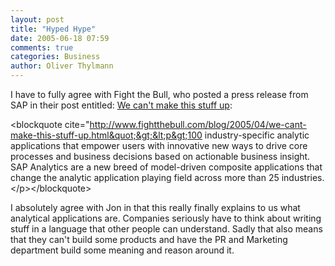 ```yaml
---
layout: post
title: "Hyped Hype"
date: 2005-06-18 07:59
comments: true
categories: Business
author: Oliver Thylmann
---
```



I have to fully agree with Fight the Bull, who posted a press release from SAP in their post entitled: [We can't make this stuff up](http://www.fightthebull.com/blog/2005/04/we-cant-make-this-stuff-up.html):

&lt;blockquote cite=&quot;http://www.fightthebull.com/blog/2005/04/we-cant-make-this-stuff-up.html&quot;&gt;&lt;p&gt;100 industry-specific analytic applications that empower users with innovative new ways to drive core processes and business decisions based on actionable business insight. SAP Analytics are a new breed of model-driven composite applications that change the analytic application playing field across more than 25 industries. &lt;/p&gt;&lt;/blockquote&gt;

I absolutely agree with Jon in that this really finally explains to us what analytical applications are. Companies seriously have to think about writing stuff in a language that other people can understand. Sadly that also means that they can't build some products and have the PR and Marketing department build some meaning and reason around it.


